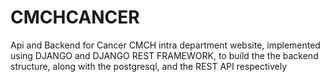 # CMCHCANCER
Api and Backend for Cancer CMCH intra department website, implemented using DJANGO and DJANGO REST FRAMEWORK, to build the the backend structure, along with the postgresql, and the 
REST API respectively
